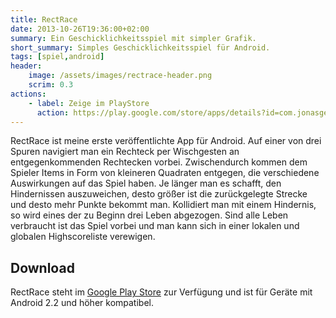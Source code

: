 ```yaml
---
title: RectRace
date: 2013-10-26T19:36:00+02:00
summary: Ein Geschicklichkeitsspiel mit simpler Grafik.
short_summary: Simples Geschicklichkeitsspiel für Android.
tags: [spiel,android]
header:
    image: /assets/images/rectrace-header.png
    scrim: 0.3
actions:
    - label: Zeige im PlayStore
      action: https://play.google.com/store/apps/details?id=com.jonasgerdes.rectrace
---
```


RectRace ist meine erste veröffentlichte App für Android. Auf einer von drei Spuren navigiert man ein Rechteck per Wischgesten an entgegenkommenden Rechtecken vorbei. Zwischendurch kommen dem Spieler Items in Form von kleineren Quadraten entgegen, die verschiedene Auswirkungen auf das Spiel haben. Je länger man es schafft, den Hindernissen auszuweichen, desto größer ist die zurückgelegte Strecke und desto mehr Punkte bekommt man. Kollidiert man mit einem Hindernis, so wird eines der zu Beginn drei Leben abgezogen. Sind alle Leben verbraucht ist das Spiel vorbei und man kann sich in einer lokalen und globalen Highscoreliste verewigen.

## Download
RectRace steht im [Google Play Store](https://play.google.com/store/apps/details?id=com.jonasgerdes.rectrace) zur Verfügung und ist für Geräte mit Android 2.2 und höher kompatibel.

